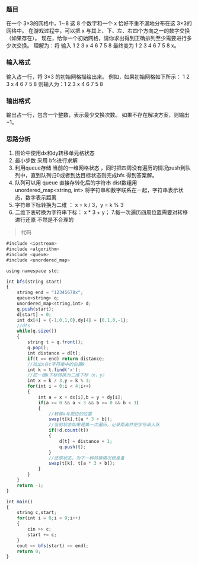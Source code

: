 ### 题目
在一个 3×3的网格中，1∼8 这 8 个数字和一个 x 恰好不重不漏地分布在这 3×3的网格中。
在游戏过程中，可以把 x 与其上、下、左、右四个方向之一的数字交换（如果存在）。
现在，给你一个初始网格，请你求出得到正确排列至少需要进行多少次交换。
理解为：将 输入 1 2 3 x 4 6 7 5 8 最终变为 1 2 3 4 6 7 5 8 x。

### 输入格式
输入占一行，将 3×3 的初始网格描绘出来。
例如，如果初始网格如下所示：
1 2 3 
x 4 6 
7 5 8 
则输入为：1 2 3 x 4 6 7 5 8

### 输出格式
输出占一行，包含一个整数，表示最少交换次数。
如果不存在解决方案，则输出 −1。

### 思路分析

1. 图论中使用dx和dy转移单元格状态
2. 最小步数 采用 bfs进行求解
3. 利用queue存储 当前的一维网格状态 ，同时把四周没有遍历的情况push到队列中，直到队列归0或者到达目标状态则完成bfs 得到答案解。
4. 队列可以用 queue<string>
   直接存转化后的字符串
   dist数组用 unordered_map<string, int>
   将字符串和数字联系在一起，字符串表示状态，数字表示距离
5. 字符串下标转换为二维 ： x = k / 3，y = k  % 3
6. 二维下表转换为字符串下标： x * 3 + y；
7.每一次遍历四周位置需要对转移进行还原 不然是不合理的

> 代码
```js
#include <iostream>
#include <algorithm>
#include <queue>
#include <unordered_map>

using namespace std;

int bfs(string start)
{
    string end = "12345678x";
    queue<string> q;
    unordered_map<string,int> d;
    q.push(start);
    d[start] = 0;
    int dx[4] = {-1,0,1,0},dy[4] = {0,1,0,-1};
    //dfs
    while(q.size())
    {
        string t = q.front();
        q.pop();
        int distance = d[t];
        if(t == end) return distance;
        //找出x在t字符串中的位置k
        int k = t.find('x');
        //把一维k下标转换为二维下标（x，y）
        int x = k / 3,y = k % 3;
        for(int i = 0;i < 4;i++)
        {
            int a = x + dx[i],b = y + dy[i];
            if(a >= 0 && a < 3 && b >= 0 && b < 3)
            {
                //转移x与周边的位置
                swap(t[k],t[a * 3 + b]);
                //当前状态如果是第一次遍历，记录距离并把字符串入队
                if(!d.count(t))
                {
                    d[t] = distance + 1;
                    q.push(t);
                }
                //还原状态，为下一种转换情况做准备
                swap(t[k], t[a * 3 + b]);
            }
        }
    }
    return -1;
}

int main()
{
    string c,start;
    for(int i = 0;i < 9;i++)
    {
        cin >> c;
        start += c;
    }
    cout << bfs(start) << endl;
    return 0;
}
```